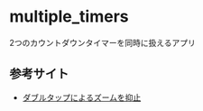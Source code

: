 # multiple_timers
2つのカウントダウンタイマーを同時に扱えるアプリ

## 参考サイト
* [ダブルタップによるズームを抑止](https://neos21.hatenablog.com/entry/2018/12/22/080000)
